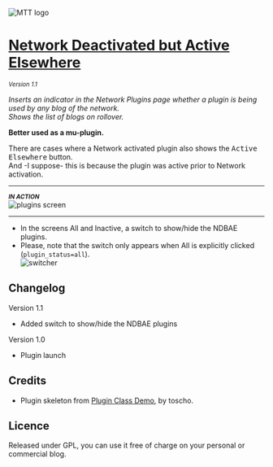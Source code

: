 ![MTT logo](https://raw.github.com/brasofilo/Private-Comments-in-CPT/master/logo.png)

# [Network Deactivated but Active Elsewhere](https://github.com/brasofilo/Network-Deactivated-but-Active-Elsewhere)
<sup>*Version 1.1*</sup>

*Inserts an indicator in the Network Plugins page whether a plugin is being used by any blog of the network.  
Shows the list of blogs on rollover.*

**Better used as a mu-plugin.**

There are cases where a Network activated plugin also shows the <kbd>Active Elsewhere</kbd> button.  
And -I suppose- this is because the plugin was active prior to Network activation.

----
<sub>***IN ACTION***</sub>  
![plugins screen](https://raw.github.com/brasofilo/Network-Deactivated-but-Active-Elsewhere/master/screenshot.png)

----
* In the screens All and Inactive, a switch to show/hide the NDBAE plugins.    
* Please, note that the switch only appears when All is explicitly clicked (`plugin_status=all`).  
![switcher](https://raw.github.com/brasofilo/Network-Deactivated-but-Active-Elsewhere/master/screenshot1.png)

## Changelog

Version 1.1  
* Added switch to show/hide the NDBAE plugins

Version 1.0  
* Plugin launch

## Credits
 - Plugin skeleton from [Plugin Class Demo](https://gist.github.com/3804204), by toscho. 

## Licence
Released under GPL, you can use it free of charge on your personal or commercial blog.